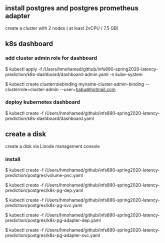 ## install postgres and postgres prometheus adapter


create a cluster with 2 nodes ( at least 2vCPU / 7.5 GB)

## k8s dashboard
### add cluster admin role for dashboard
$ kubectl apply -f /Users/hmohamed/github/infs890-spring2020-latency-prediction/k8s-dashboard/dashboard-admin.yaml -n kube-system

$ kubectl create clusterrolebinding myname-cluster-admin-binding --clusterrole=cluster-admin --user=habu@hotmail.com 

### deploy kubernetes dashboard
$ kubectl create -f /Users/hmohamed/github/infs890-spring2020-latency-prediction/k8s-dashboard/dashboard.yaml

## create a disk

create a disk via Linode management console

### install

$ kubectl create -f /Users/hmohamed/github/infs890-spring2020-latency-prediction/postgres/volume-pvc.yaml 

$ kubectl create -f /Users/hmohamed/github/infs890-spring2020-latency-prediction/postgres/k8s-pg-dep.yaml 

$ kubectl create -f /Users/hmohamed/github/infs890-spring2020-latency-prediction/postgres/k8s-pg-svc.yaml 

$ kubectl create -f /Users/hmohamed/github/infs890-spring2020-latency-prediction/postgres/k8s-pg-adapter-dep.yaml 

$ kubectl create -f /Users/hmohamed/github/infs890-spring2020-latency-prediction/postgres/k8s-pg-adapter-svc.yaml 
